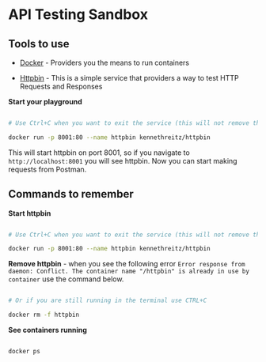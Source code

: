 # API Testing Sandbox

## Tools to use

- [Docker](https://www.docker.com/) - Providers you the means to run containers

- [Httpbin](https://httpbin.org/) - This is a simple service that providers a way to test HTTP Requests and Responses

**Start your playground**

``` bash

# Use Ctrl+C when you want to exit the service (this will not remove the container)

docker run -p 8001:80 --name httpbin kennethreitz/httpbin

```

This will start httpbin on port 8001, so if you navigate to `http://localhost:8001` you will see httpbin. Now you can start making requests from Postman.

## Commands to remember

**Start httpbin**

``` bash

# Use Ctrl+C when you want to exit the service (this will not remove the container)

docker run -p 8001:80 --name httpbin kennethreitz/httpbin

```

**Remove httpbin** - when you see the following error `Error response from daemon: Conflict. The container name "/httpbin" is already in use by container` use the command below.

``` bash 

# Or if you are still running in the terminal use CTRL+C

docker rm -f httpbin

```

**See containers running**

```

docker ps

```
